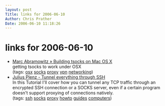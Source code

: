 ```yaml
---
layout: post
Title: links for 2006-06-10  
Author: Chris Prather
Date: 2006-06-10 11:18:26
---
```


# links for 2006-06-10
<ul class="delicious">
	<li>
		<div class="delicious-link"><a href="http://marc.abramowitz.info/archives/2006/01/29/building-tsocks-on-mac-os-x/">Marc Abramowitz » Building tsocks on Mac OS X</a></div>
		<div class="delicious-extended">getting tsocks to work under OSX</div>
		<div class="delicious-tags">(tags: <a href="http://del.icio.us/perigrin/osx">osx</a> <a href="http://del.icio.us/perigrin/socks">socks</a> <a href="http://del.icio.us/perigrin/proxy">proxy</a> <a href="http://del.icio.us/perigrin/vpn">vpn</a> <a href="http://del.icio.us/perigrin/networking">networking</a>)</div>
	</li>
	<li>
		<div class="delicious-link"><a href="http://www.plenz.com/tunnel-everything">Julius Plenz - Tunnel everything through SSH</a></div>
		<div class="delicious-extended">In this Tutorial I'll cover how you can tunnel any TCP traffic through an encrypted SSH connection or a SOCKS server, even if a certain program doesn't support proxying of connections natively.</div>
		<div class="delicious-tags">(tags: <a href="http://del.icio.us/perigrin/ssh">ssh</a> <a href="http://del.icio.us/perigrin/socks">socks</a> <a href="http://del.icio.us/perigrin/proxy">proxy</a> <a href="http://del.icio.us/perigrin/howto">howto</a> <a href="http://del.icio.us/perigrin/guides">guides</a> <a href="http://del.icio.us/perigrin/computers">computers</a>)</div>
	</li>
</ul>

